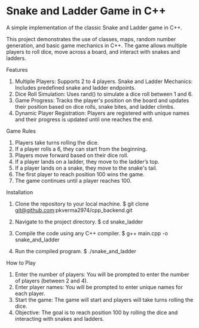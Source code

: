 # Snake and Ladder Game in C++ 
A simple implementation of the classic Snake and Ladder game in C++.

This project demonstrates the use of classes, maps, random number generation, and basic game mechanics in C++. The game allows multiple players to roll dice, move across a board, and interact with snakes and ladders.

Features
1. Multiple Players: Supports 2 to 4 players.
Snake and Ladder Mechanics: Includes predefined snake and ladder endpoints.
2. Dice Roll Simulation: Uses rand() to simulate a dice roll between 1 and 6.
3. Game Progress: Tracks the player's position on the board and updates their position based on dice rolls, snake bites, and ladder climbs.
4. Dynamic Player Registration: Players are registered with unique names and their progress is updated until one reaches the end.

Game Rules
1. Players take turns rolling the dice.
2. If a player rolls a 6, they can start from the beginning.
3. Players move forward based on their dice roll.
4. If a player lands on a ladder, they move to the ladder’s top.
5. If a player lands on a snake, they move to the snake's tail.
6. The first player to reach position 100 wins the game.
7. The game continues until a player reaches 100.

Installation
1. Clone the repository to your local machine.
$ git clone git@github.com:pkverma2974/cpp_backend.git

2. Navigate to the project directory.
$ cd snake_ladder

3. Compile the code using any C++ compiler.
$ g++ main.cpp -o snake_and_ladder

4. Run the compiled program.
$ ./snake_and_ladder

How to Play
1. Enter the number of players: You will be prompted to enter the number of players (between 2 and 4).
2. Enter player names: You will be prompted to enter unique names for each player.
3. Start the game: The game will start and players will take turns rolling the dice.
4. Objective: The goal is to reach position 100 by rolling the dice and interacting with snakes and ladders.
